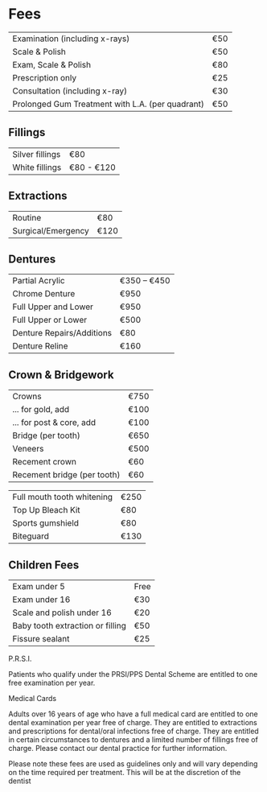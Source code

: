 # Fees

|                                   |             |
|-----------------------------------|-------------|
| Examination (including x-rays)    | €50         |
| Scale & Polish                    | €50         |
| Exam, Scale & Polish              | €80         |
| Prescription only                 | €25         |
| Consultation (including x-ray)    | €30         |
| Prolonged Gum Treatment with L.A. (per quadrant) | €50    |

## Fillings

|                                   |             |
|-----------------------------------|-------------|
| Silver fillings                   | €80         |
| White fillings                    | €80 - €120  |

## Extractions

|                                   |             |
|-----------------------------------|-------------|
| Routine                           | €80         |
| Surgical/Emergency                | €120        |

## Dentures

|                                   |             |
|-----------------------------------|-------------|
| Partial Acrylic                   | €350 – €450 |
| Chrome Denture                    | €950        |
| Full Upper and Lower              | €950        |
| Full Upper or Lower               | €500        |
| Denture Repairs/Additions         | €80         |
| Denture Reline                    | €160

## Crown & Bridgework

|                                   |             |
|-----------------------------------|-------------|
| Crowns                            | €750        |
| ... for gold, add                 | €100        |
| ... for post & core, add          | €100        |
| Bridge (per tooth)                | €650        |
| Veneers                           | €500        |
| Recement crown                    | €60         |
| Recement bridge (per tooth)       | €60         |

|                                   |             |
|-----------------------------------|-------------|
| Full mouth tooth whitening        | €250  
| Top Up Bleach Kit                 | €80
| Sports gumshield                  | €80         |
| Biteguard                         | €130        |

## Children Fees

|                                   |             |
|-----------------------------------|-------------|
| Exam under 5                      | Free   |
| Exam under 16                     | €30         |
| Scale and polish under 16         | €20         |
| Baby tooth extraction or filling  | €50         |
| Fissure sealant                   | €25         |

  
 P.R.S.I.

Patients who qualify under the PRSI/PPS Dental Scheme are entitled to one free examination per year.


   Medical Cards

Adults over 16 years of age who have a full medical card are entitled to one dental examination per year free of charge.  They are entitled to extractions and prescriptions for dental/oral infections free of charge.  They are entitled in certain circumstances to dentures and a limited number of fillings free of charge.  Please contact our dental practice for further information.


Please note these fees are used as guidelines only and will vary depending on the time required per treatment. This will be at the discretion of the dentist

















